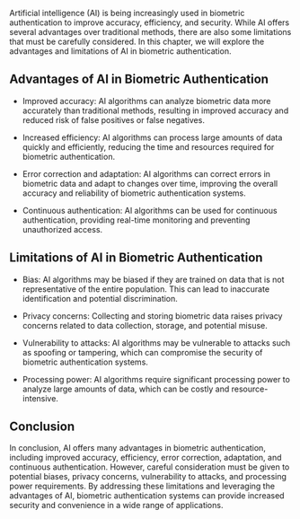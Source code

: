 
Artificial intelligence (AI) is being increasingly used in biometric authentication to improve accuracy, efficiency, and security. While AI offers several advantages over traditional methods, there are also some limitations that must be carefully considered. In this chapter, we will explore the advantages and limitations of AI in biometric authentication.

Advantages of AI in Biometric Authentication
--------------------------------------------

* Improved accuracy: AI algorithms can analyze biometric data more accurately than traditional methods, resulting in improved accuracy and reduced risk of false positives or false negatives.

* Increased efficiency: AI algorithms can process large amounts of data quickly and efficiently, reducing the time and resources required for biometric authentication.

* Error correction and adaptation: AI algorithms can correct errors in biometric data and adapt to changes over time, improving the overall accuracy and reliability of biometric authentication systems.

* Continuous authentication: AI algorithms can be used for continuous authentication, providing real-time monitoring and preventing unauthorized access.

Limitations of AI in Biometric Authentication
---------------------------------------------

* Bias: AI algorithms may be biased if they are trained on data that is not representative of the entire population. This can lead to inaccurate identification and potential discrimination.

* Privacy concerns: Collecting and storing biometric data raises privacy concerns related to data collection, storage, and potential misuse.

* Vulnerability to attacks: AI algorithms may be vulnerable to attacks such as spoofing or tampering, which can compromise the security of biometric authentication systems.

* Processing power: AI algorithms require significant processing power to analyze large amounts of data, which can be costly and resource-intensive.

Conclusion
----------

In conclusion, AI offers many advantages in biometric authentication, including improved accuracy, efficiency, error correction, adaptation, and continuous authentication. However, careful consideration must be given to potential biases, privacy concerns, vulnerability to attacks, and processing power requirements. By addressing these limitations and leveraging the advantages of AI, biometric authentication systems can provide increased security and convenience in a wide range of applications.
